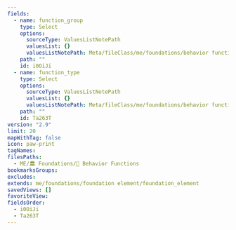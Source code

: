 ```yaml
---
fields:
  - name: function_group
    type: Select
    options:
      sourceType: ValuesListNotePath
      valuesList: {}
      valuesListNotePath: Meta/fileClass/me/foundations/behavior functions/lists/behavior function group list.md
    path: ""
    id: i0OiJi
  - name: function_type
    type: Select
    options:
      sourceType: ValuesListNotePath
      valuesList: {}
      valuesListNotePath: Meta/fileClass/me/foundations/behavior functions/lists/behavior function type list.md
    path: ""
    id: Ta263T
version: "2.9"
limit: 20
mapWithTag: false
icon: paw-print
tagNames: 
filesPaths:
  - ME/🏛️ Foundations/🐾 Behavior Functions
bookmarksGroups: 
excludes: 
extends: me/foundations/foundation element/foundation_element
savedViews: []
favoriteView: 
fieldsOrder:
  - i0OiJi
  - Ta263T
---
```

